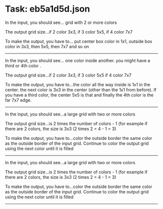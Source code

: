 # Task: eb5a1d5d.json

In the input, you should see... grid with 2 or more colors

The output grid size...if 2 color 3x3, if 3 color 5x5, if 4 color 7x7

To make the output, you have to... put center box color in 1x1, outside box color in 3x3, then 5x5, then 7x7 and so on

---

In the input, you should see... one color inside another. you might have a third or 4th color .

The output grid size...if 2 color 3x3, if 3 color 5x5 if 4 color 7x7

To make the output, you have to...the color all the way inside is 1x1 in the center. the next color is 3x3 in the center (other than the 1x1 from before). If you have a third color, the center 5x5 is that and finally the 4th color is the far 7x7 edge.

---

In the input, you should see...a large grid with two or more colors

The output grid size...is 2 times the number of colors - 1 (for example if there are 2 colors, the size is 3x3 (2 times 2 = 4 - 1 = 3)

To make the output, you have to...color the outside border the same color as the outside border of the input grid. Continue to color the output grid using the next color until it is filled

---

In the input, you should see...a large grid with two or more colors

The output grid size...is 2 times the number of colors - 1 (for example if there are 2 colors, the size is 3x3 (2 times 2 = 4 - 1 = 3)

To make the output, you have to...color the outside border the same color as the outside border of the input grid. Continue to color the output grid using the next color until it is filled

---

